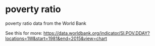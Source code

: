 # poverty ratio
poverty ratio data from the World Bank

See this for more: https://data.worldbank.org/indicator/SI.POV.DDAY?locations=1W&start=1981&end=2015&view=chart
